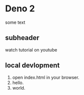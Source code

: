 # Deno 2

some text


## subheader

watch tutorial on youtube

## local devlopment

1. open index.html in your browser.
2. hello.
3. world.
